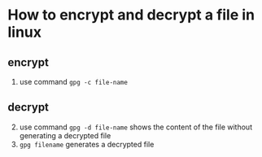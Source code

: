 # How to encrypt and decrypt a file in linux

## encrypt
1. use command `gpg -c file-name`

## decrypt
2. use command `gpg -d file-name` shows the content of the file
without generating a decrypted file
3. `gpg filename` generates a decrypted file

